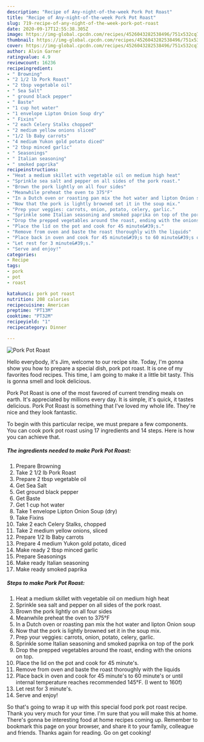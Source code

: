 ```yaml
---
description: "Recipe of Any-night-of-the-week Pork Pot Roast"
title: "Recipe of Any-night-of-the-week Pork Pot Roast"
slug: 719-recipe-of-any-night-of-the-week-pork-pot-roast
date: 2020-09-17T12:55:38.305Z
image: https://img-global.cpcdn.com/recipes/4526043282538496/751x532cq70/pork-pot-roast-recipe-main-photo.jpg
thumbnail: https://img-global.cpcdn.com/recipes/4526043282538496/751x532cq70/pork-pot-roast-recipe-main-photo.jpg
cover: https://img-global.cpcdn.com/recipes/4526043282538496/751x532cq70/pork-pot-roast-recipe-main-photo.jpg
author: Alvin Garner
ratingvalue: 4.9
reviewcount: 16236
recipeingredient:
- " Browning"
- "2 1/2 lb Pork Roast"
- "2 tbsp vegetable oil"
- " Sea Salt"
- " ground black pepper"
- " Baste"
- "1 cup hot water"
- "1 envelope Lipton Onion Soup dry"
- " Fixins"
- "2 each Celery Stalks chopped"
- "2 medium yellow onions sliced"
- "1/2 lb Baby carrots"
- "4 medium Yukon gold potato diced"
- "2 tbsp minced garlic"
- " Seasonings"
- " Italian seasoning"
- " smoked paprika"
recipeinstructions:
- "Heat a medium skillet with vegetable oil on medium high heat"
- "Sprinkle sea salt and pepper on all sides of the pork roast."
- "Brown the pork lightly on all four sides"
- "Meanwhile preheat the oven to 375°F"
- "In a Dutch oven or roasting pan mix the hot water and lipton Onion soup"
- "Now that the pork is lightly browned set it in the soup mix."
- "Prep your veggies: carrots, onion, potato, celery, garlic."
- "Sprinkle some Italian seasoning and smoked paprika on top of the pork"
- "Drop the prepped vegetables around the roast, ending with the onions on top."
- "Place the lid on the pot and cook for 45 minute&#39;s."
- "Remove from oven and baste the roast thoroughly with the liquids"
- "Place back in oven and cook for 45 minute&#39;s to 60 minute&#39;s or until internal temperature reaches recommended 145°F. (I went to 160f)"
- "Let rest for 3 minute&#39;s."
- "Serve and enjoy!"
categories:
- Recipe
tags:
- pork
- pot
- roast

katakunci: pork pot roast 
nutrition: 208 calories
recipecuisine: American
preptime: "PT13M"
cooktime: "PT32M"
recipeyield: "1"
recipecategory: Dinner

---
```



![Pork Pot Roast](https://img-global.cpcdn.com/recipes/4526043282538496/751x532cq70/pork-pot-roast-recipe-main-photo.jpg)

Hello everybody, it's Jim, welcome to our recipe site. Today, I'm gonna show you how to prepare a special dish, pork pot roast. It is one of my favorites food recipes. This time, I am going to make it a little bit tasty. This is gonna smell and look delicious.

Pork Pot Roast is one of the most favored of current trending meals on earth. It's appreciated by millions every day. It is simple, it's quick, it tastes delicious. Pork Pot Roast is something that I've loved my whole life. They're nice and they look fantastic.




To begin with this particular recipe, we must prepare a few components. You can cook pork pot roast using 17 ingredients and 14 steps. Here is how you can achieve that.

<!--inarticleads1-->

##### The ingredients needed to make Pork Pot Roast:

1. Prepare  Browning
1. Take 2 1/2 lb Pork Roast
1. Prepare 2 tbsp vegetable oil
1. Get  Sea Salt
1. Get  ground black pepper
1. Get  Baste
1. Get 1 cup hot water
1. Take 1 envelope Lipton Onion Soup (dry)
1. Take  Fixins
1. Take 2 each Celery Stalks, chopped
1. Take 2 medium yellow onions, sliced
1. Prepare 1/2 lb Baby carrots
1. Prepare 4 medium Yukon gold potato, diced
1. Make ready 2 tbsp minced garlic
1. Prepare  Seasonings
1. Make ready  Italian seasoning
1. Make ready  smoked paprika




<!--inarticleads2-->

##### Steps to make Pork Pot Roast:

1. Heat a medium skillet with vegetable oil on medium high heat
1. Sprinkle sea salt and pepper on all sides of the pork roast.
1. Brown the pork lightly on all four sides
1. Meanwhile preheat the oven to 375°F
1. In a Dutch oven or roasting pan mix the hot water and lipton Onion soup
1. Now that the pork is lightly browned set it in the soup mix.
1. Prep your veggies: carrots, onion, potato, celery, garlic.
1. Sprinkle some Italian seasoning and smoked paprika on top of the pork
1. Drop the prepped vegetables around the roast, ending with the onions on top.
1. Place the lid on the pot and cook for 45 minute&#39;s.
1. Remove from oven and baste the roast thoroughly with the liquids
1. Place back in oven and cook for 45 minute&#39;s to 60 minute&#39;s or until internal temperature reaches recommended 145°F. (I went to 160f)
1. Let rest for 3 minute&#39;s.
1. Serve and enjoy!




So that's going to wrap it up with this special food pork pot roast recipe. Thank you very much for your time. I'm sure that you will make this at home. There's gonna be interesting food at home recipes coming up. Remember to bookmark this page on your browser, and share it to your family, colleague and friends. Thanks again for reading. Go on get cooking!
